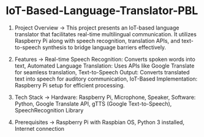 # IoT-Based-Language-Translator-PBL
1. Project Overview
-> This project presents an IoT-based language translator that facilitates real-time multilingual communication. It utilizes Raspberry Pi along with speech recognition, translation APIs, and 
   text-to-speech synthesis to bridge language barriers effectively.

2. Features
-> Real-time Speech Recognition: Converts spoken words into text, Automated Language Translation: Uses APIs like Google Translate for seamless translation, Text-to-Speech Output: Converts translated text into speech for auditory communication, IoT-Based Implementation: Raspberry Pi setup for efficient processing.

3. Tech Stack
-> Hardware: Raspberry Pi, Microphone, Speaker, Software: Python, Google Translate API, gTTS (Google Text-to-Speech), SpeechRecognition Library

4. Prerequisites
-> Raspberry Pi with Raspbian OS, Python 3 installed, Internet connection

